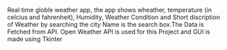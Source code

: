Real time globle weather app, the app shows wheather, temperature (in celcius and fahrenheit), Humidity, Weather Condition and Short discription of Weather by searching the 
city Name is the search box.The Data is Fetched from API. Open Weather API is used for this Project and GUI is made using Tkinter 
